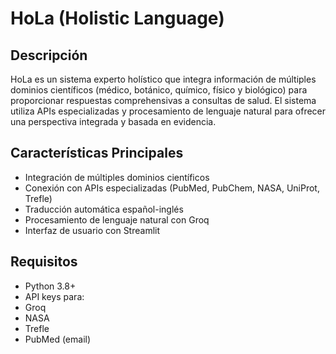 # HoLa (Holistic Language)

## Descripción
HoLa es un sistema experto holístico que integra información de múltiples dominios científicos (médico, botánico, químico, físico y biológico) para proporcionar respuestas comprehensivas a consultas de salud. El sistema utiliza APIs especializadas y procesamiento de lenguaje natural para ofrecer una perspectiva integrada y basada en evidencia.

## Características Principales
- Integración de múltiples dominios científicos
- Conexión con APIs especializadas (PubMed, PubChem, NASA, UniProt, Trefle)
- Traducción automática español-inglés
- Procesamiento de lenguaje natural con Groq
- Interfaz de usuario con Streamlit

## Requisitos
- Python 3.8+
- API keys para:
 - Groq
 - NASA
 - Trefle
 - PubMed (email)

